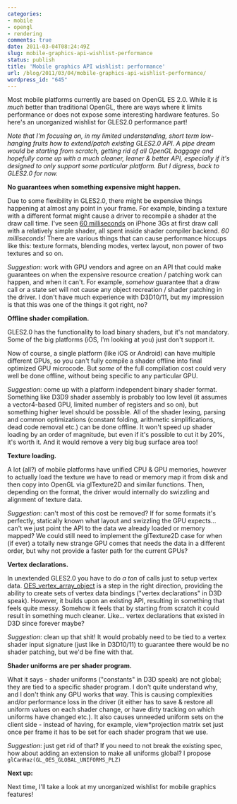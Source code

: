 ```yaml
---
categories:
- mobile
- opengl
- rendering
comments: true
date: 2011-03-04T08:24:49Z
slug: mobile-graphics-api-wishlist-performance
status: publish
title: 'Mobile graphics API wishlist: performance'
url: /blog/2011/03/04/mobile-graphics-api-wishlist-performance/
wordpress_id: "645"
---
```


Most mobile platforms currently are based on OpenGL ES 2.0. While it is _much_ better than traditional OpenGL, there are ways where it limits performance or does not expose some interesting hardware features. So here's an unorganized wishlist for GLES2.0 performance part!

_Note that I'm focusing on, in my limited understanding, short term low-hanging fruits how to extend/patch existing GLES2.0 API. A pipe dream would be starting from scratch, getting rid of all OpenGL baggage and hopefully come up with a much cleaner, leaner & better API, especially if it's designed to only support some particular platform. But I digress, back to GLES2.0 for now._

**No guarantees when something expensive might happen.**

Due to some flexibility in GLES2.0, there might be expensive things happening at almost any point in your frame. For example, binding a texture with a different format might cause a driver to recompile a shader at the draw call time. I've seen [60 milliseconds](http://twitter.com/#!/aras_p/status/34628257294852096) on iPhone 3Gs at first draw call with a relatively simple shader, all spent inside shader compiler backend. _60 milliseconds!_ There are various things that can cause performance hiccups like this: texture formats, blending modes, vertex layout, non power of two textures and so on.

_Suggestion_: work with GPU vendors and agree on an API that could make guarantees on when the expensive resource creation / patching work can happen, and when it can't. For example, _somehow_ guarantee that a draw call or a state set will not cause any object recreation / shader patching in the driver. I don't have much experience with D3D10/11, but my impression is that this was one of the things it got right, no?


**Offline shader compilation.**

GLES2.0 has the functionality to load binary shaders, but it's not mandatory. Some of the big platforms (iOS, I'm looking at you) just don't support it.

Now of course, a single platform (like iOS or Android) can have multiple different GPUs, so you can't fully compile a shader offline into final optimized GPU microcode. But _some_ of the full compilation cost could very well be done offline, without being specific to any particular GPU.

_Suggestion_: come up with a platform independent binary shader format. Something like D3D9 shader assembly is probably too low level (it assumes a vector4-based GPU, limited number of registers and so on), but something higher level should be possible. All of the shader lexing, parsing and common optimizations (constant folding, arithmetic simplifications, dead code removal etc.) can be done offline. It won't speed up shader loading by an order of magnitude, but even if it's possible to cut it by 20%, it's worth it. And it would remove a very big bug surface area too!


**Texture loading.**

A lot (all?) of mobile platforms have unified CPU & GPU memories, however to actually load the texture we have to read or memory map it from disk and then copy into OpenGL via glTexture2D and similar functions. Then, depending on the format, the driver would internally do swizzling and alignment of texture data.

_Suggestion_: can't most of this cost be removed? If for some formats it's perfectly, statically known what layout and swizzling the GPU expects... can't we just point the API to the data we already loaded or memory mapped? We could still need to implement the glTexture2D case for when (if ever) a totally new strange GPU comes that needs the data in a different order, but why not provide a faster path for the current GPUs?


**Vertex declarations.**

In unextended GLES2.0 you have to do _a ton_ of calls just to setup vertex data. [OES_vertex_array_object](http://www.khronos.org/registry/gles/extensions/OES/OES_vertex_array_object.txt) is a step in the right direction, providing the ability to create sets of vertex data bindings ("vertex declarations" in D3D speak). However, it builds upon an existing API, resulting in something that feels quite messy. Somehow it feels that by starting from scratch it could result in something much cleaner. Like... vertex declarations that existed in D3D since forever maybe?

_Suggestion_: clean up that shit! It would probably need to be tied to a vertex shader input signature (just like in D3D10/11) to guarantee there would be no shader patching, but we'd be fine with that.


**Shader uniforms are per shader program.**

What it says - shader uniforms ("constants" in D3D speak) are not global; they are tied to a specific shader program. I don't quite understand why, and I don't think any GPU works that way. This is causing complexities and/or performance loss in the driver (it either has to save & restore all uniform values on each shader change, or have dirty tracking on which uniforms have changed etc.). It also causes unneeded uniform sets on the client side - instead of having, for example, view*projection matrix set just once per frame it has to be set for each shader program that we use.

_Suggestion_: just get rid of that? If you need to not break the existing spec, how about adding an extension to make all uniforms global? I propose `glCanHaz(GL_OES_GLOBAL_UNIFORMS_PLZ)`


**Next up:**

Next time, I'll take a look at my unorganized wishlist for mobile graphics features!

